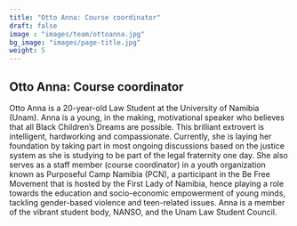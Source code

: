 ```yaml
---
title: "Otto Anna: Course coordinator"
draft: false
image : "images/team/ottoanna.jpg"
bg_image: "images/page-title.jpg"
weight: 5
---
```


## Otto Anna: Course coordinator
Otto Anna is a 20-year-old Law Student at the University of Namibia (Unam). Anna is a young, in the making, motivational speaker who believes that all Black Children’s Dreams are possible. This brilliant extrovert is intelligent, hardworking and compassionate. Currently, she is laying her foundation by taking part in most ongoing discussions based on the justice system as she is studying to be part of the legal fraternity one day. She also serves as a staff member (course coordinator) in a youth organization known as Purposeful Camp Namibia (PCN), a participant in the Be Free Movement that is hosted by the First Lady of Namibia, hence playing a role towards the education and socio-economic empowerment of young minds, tackling gender-based violence and teen-related issues.  Anna is a member of the vibrant student body, NANSO, and the Unam Law Student Council.
